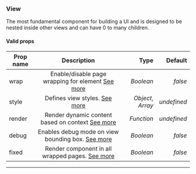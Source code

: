 ### View

The most fundamental component for building a UI and is designed to be nested inside other views and can have 0 to many children.

#### Valid props

| Prop name    | Description                                                                     |  Type             |   Default   |
| ------------ |:-------------------------------------------------------------------------------:| -----------------:| -----------:|
| wrap         | Enable/disable page wrapping for element [See more](#page-wrapping)             | *Boolean*         | _false_     |
| style        | Defines view styles. [See more](#styling)                                       | *Object*, *Array* | _undefined_ |
| render       | Render dynamic content based on context [See more](#rendering-dynamic-content)  | *Function*        | _undefined_ |
| debug        | Enables debug mode on view bounding box. [See more](#debugging)                 | *Boolean*         | _false_     |
| fixed        | Render component in all wrapped pages. [See more](/advanced#page-wrapping)      | *Boolean*         | _false_     |

---
